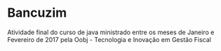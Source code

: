 # Bancuzim
Atividade final do curso de java ministrado entre os meses de Janeiro e Fevereiro de 2017 pela Oobj - Tecnologia e Inovação em Gestão Fiscal
